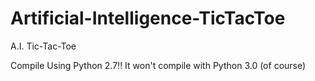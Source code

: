 # Artificial-Intelligence-TicTacToe
A.I. Tic-Tac-Toe

Compile Using Python 2.7!! It won't compile with Python 3.0 (of course)
